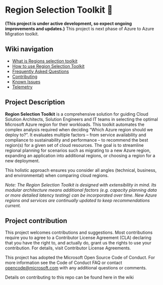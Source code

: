 # Region Selection Toolkit :wave:
**(This project is under active development, so expect ongoing improvements and updates.)**
This project is next phase of Azure to Azure Migration toolkit.

## Wiki navigation

- [What is Regions selection toolkit](./docs/wiki/Home.md)
- [How to use Region Selection Toolkit](./docs/wiki/how-to-toolkit)
- [Frequently Asked Questions](./docs/wiki/FAQ)
- [Contributing](./docs/wiki/Contributing)
- [Known Issues](./docs/wiki/KnownIssues)
- [Telemetry](./docs/wiki/Telemetry)

## Project Description

**Region Selection Toolkit** is a comprehensive solution for guiding Cloud Solution Architects, Solution Engineers and IT teams in selecting the optimal Microsoft Azure region for their workloads. This toolkit automates the complex analysis required when deciding “Which Azure region should we deploy to?”. It evaluates multiple factors – from service availability and compliance to sustainability and performance – to recommend the best region(s) for a given set of cloud resources. The goal is to streamline regional planning for scenarios such as migrating to a new Azure region, expanding an application into additional regions, or choosing a region for a new deployment.

This holistic approach ensures you consider all angles (technical, business, and environmental) when comparing cloud regions.

*Note: The Region Selection Toolkit is designed with extensibility in mind. Its modular architecture means additional factors (e.g. capacity planning data or more detailed latency testing) can be incorporated over time. New Azure regions and services are continually updated to keep recommendations current.*

## Project contribution

This project welcomes contributions and suggestions. Most contributions require you to agree to a Contributor License Agreement (CLA) declaring that you have the right to, and actually do, grant us the rights to use your contribution. For details, visit Contributor License Agreements.

This project has adopted the Microsoft Open Source Code of Conduct. For more information see the Code of Conduct FAQ or contact opencode@microsoft.com with any additional questions or comments.

Details on contributing to this repo can be found here in the wiki

